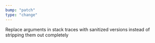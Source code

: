 ```yaml
---
bump: "patch"
type: "change"
---
```


Replace arguments in stack traces with sanitized versions instead of stripping them out completely
